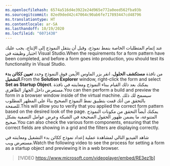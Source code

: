 ```yaml
---
ms.openlocfilehash: 6574a516d4e3922e24d965e772a0eed562fba93b
ms.sourcegitcommit: 82ed9ded42c47064c90ab6fe717893447cd48796
ms.translationtype: HT
ms.contentlocale: ar-SA
ms.lasthandoff: 10/19/2020
ms.locfileid: "6071438"
---
```

<span data-ttu-id="c1c68-101">عند إتمام المتطلبات الخاصة بنمط نموذج، وقبل أن ينتقل النموذج إلى الإنتاج، يجب عليك اختبار وظيفته في Visual Studio.</span><span class="sxs-lookup"><span data-stu-id="c1c68-101">When the requirements for a form pattern have been completed, and before a form goes into production, you should test its functionality in Visual Studio.</span></span>

<span data-ttu-id="c1c68-102">من نافذة **مستكشف الحلول**، انقر بزر الماوس الأيمن فوق النموذج وحدد **تعيين ككائن بدء التشغيل**.</span><span class="sxs-lookup"><span data-stu-id="c1c68-102">From the **Solution Explorer** window, right-click the form and select **Set as Startup Object**.</span></span> <span data-ttu-id="c1c68-103">يمكنك بعد ذلك القيام ببناء النموذج ومعاينته في نافذة مستعرض داخل الجهاز الظاهري.</span><span class="sxs-lookup"><span data-stu-id="c1c68-103">You can then perform a build and preview the form in a browser window inside of the virtual machine.</span></span> <span data-ttu-id="c1c68-104">سيسمح لك ذلك بالتحقق من أنك قمت بتطبيق نمط النموذج الصحيح بناءً على المظهر المطلوب للصفحة.</span><span class="sxs-lookup"><span data-stu-id="c1c68-104">This will allow you to verify that you applied the correct form pattern based on the desired look of the page.</span></span> <span data-ttu-id="c1c68-105">يمكنك أيضاً التحقق من مكونات النموذج المتنوعة، ما يضمن ظهور الحقول الصحيحة في الشبكة وعرض عوامل التصفية بشكل صحيح.</span><span class="sxs-lookup"><span data-stu-id="c1c68-105">You can also check the various form components, ensuring that the correct fields are showing in a grid and the filters are displaying correctly.</span></span>

<span data-ttu-id="c1c68-106">شاهد الفيديو التالي لمشاهدة عملية إعداد نموذج ككائن بدء التشغيل ومعاينته في مستعرض ويب.</span><span class="sxs-lookup"><span data-stu-id="c1c68-106">Watch the following video to see the process for setting a form as a startup object and previewing it in a web browser.</span></span>

> [!VIDEO https://www.microsoft.com/videoplayer/embed/RE3ez1b] 

